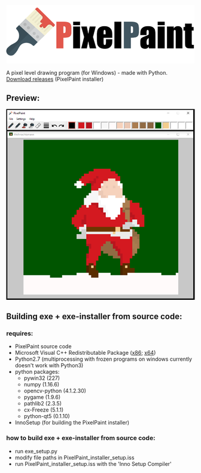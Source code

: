 <img src='img/logo.png' width='600'>

A pixel level drawing program (for Windows) - made with Python.<br/>
[Download releases](https://github.com/JCKrahn/PixelPaint/releases) (PixelPaint installer)


## Preview:
<img src='img/prev_img.PNG' width='600'>


## Building exe + exe-installer from source code:
### requires:
- PixelPaint source code
- Microsoft Visual C++ Redistributable Package ([x86](https://www.microsoft.com/en-us/download/details.aspx?id=29); [x64](https://www.microsoft.com/en-us/download/details.aspx?id=15336))
- Python2.7 (multiprocessing with frozen programs on windows currently doesn't work with Python3)
- python packages:
  - pywin32 (227)
  - numpy (1.16.6)
  - opencv-python (4.1.2.30)
  - pygame (1.9.6)
  - pathlib2 (2.3.5)
  - cx-Freeze (5.1.1)
  - python-qt5 (0.1.10)
- InnoSetup (for building the PixelPaint installer)
  
### how to build exe + exe-installer from source code:
- run exe_setup.py 
- modify file paths in PixelPaint_installer_setup.iss
- run PixelPaint_installer_setup.iss with the 'Inno Setup Compiler'
